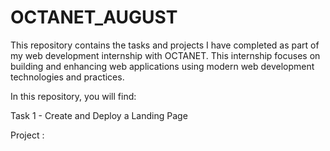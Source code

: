 # OCTANET_AUGUST
This repository contains the tasks and projects I have completed as part of my web development internship with OCTANET. This internship focuses on building and enhancing web applications using modern web development technologies and practices.

In this repository, you will find:

Task 1 - Create and Deploy a Landing Page

Project : 
